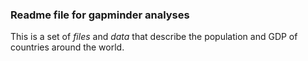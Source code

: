 ### Readme file for gapminder analyses

This is a set of *files* and *data* that describe the population and GDP of countries around the world.



